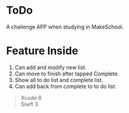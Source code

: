 # ToDo
A challenge APP when studying in MakeSchool.

# Feature Inside
1. Can add and modify new list.
2. Can move to finish after tapped Complete.
3. Show all to do list and complete list.
4. Can add back from complete to to do list.

>Xcode 8<br />
>Siwft 3
